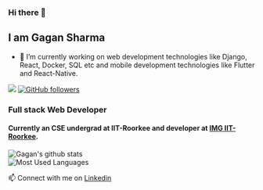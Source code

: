<!--
**gagansh7171/gagansh7171** is a ✨ _special_ ✨ repository because its `README.md` (this file) appears on your GitHub profile.

Here are some ideas to get you started:

- 🔭 I’m currently working on ...
- 🌱 I’m currently learning ...
- 👯 I’m looking to collaborate on ...
- 🤔 I’m looking for help with ...
- 💬 Ask me about ...
- 📫 How to reach me: ...
- 😄 Pronouns: ...
- ⚡ Fun fact: ...
-->

### Hi there 👋
## I am Gagan Sharma

- 🔭 I’m currently working on web development technologies like Django, React, Docker, SQL etc and mobile development technologies like Flutter and React-Native.

![](https://visitor-badge.glitch.me/badge?page_id=gagansh7171.gagansh7171)
[![GitHub followers](https://img.shields.io/github/followers/gagansh7171.svg?style=social&label=Follow)](https://github.com/gagansh7171?tab=followers)
### Full stack Web Developer
#### Currently an CSE undergrad at IIT-Roorkee and developer at <a href="https://github.com/IMGIITRoorkee">IMG IIT-Roorkee</a>.
![Gagan's github stats](https://github-readme-stats.vercel.app/api?username=gagansh7171&count_private=true&show_icons=true&theme=algolia) <br />
![Most Used Languages](https://github-readme-stats.vercel.app/api/top-langs?username=gagansh7171&theme=dark&show_icons=true&locale=en&layout=compact&count_private=true)

📫 Connect with me on <a href="https://www.linkedin.com/in/gagan-sharma-206303/">Linkedin</a>
